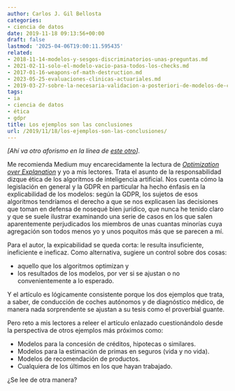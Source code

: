 ```yaml
---
author: Carlos J. Gil Bellosta
categories:
- ciencia de datos
date: 2019-11-18 09:13:56+00:00
draft: false
lastmod: '2025-04-06T19:00:11.595435'
related:
- 2018-11-14-modelos-y-sesgos-discriminatorios-unas-preguntas.md
- 2021-02-11-solo-el-modelo-vacio-pasa-todos-los-checks.md
- 2017-01-16-weapons-of-math-destruction.md
- 2023-05-25-evaluaciones-clinicas-actuariales.md
- 2019-03-27-sobre-la-necesaria-validacion-a-posteriori-de-modelos-de-caja-negra.md
tags:
- ia
- ciencia de datos
- ética
- gdpr
title: Los ejemplos son las conclusiones
url: /2019/11/18/los-ejemplos-son-las-conclusiones/
---
```


_[Ahí va otro aforismo en la línea de [este otro](https://datanalytics.com/2019/10/18/el-modelo-son-las-conclusiones/)]._

Me recomienda Medium muy encarecidamente la lectura de _[Optimization over Explanation](https://medium.com/berkman-klein-center/optimization-over-explanation-41ecb135763d)_ y yo a mis lectores. Trata el asunto de la responsabilidad dizque ética de los algoritmos de inteligencia artificial. Nos cuenta cómo la legislación en general y la GDPR en particular ha hecho énfasis en la explicabilidad de los modelos: según  la GDPR, los sujetos de esos algoritmos tendríamos el derecho a que se nos explicasen las decisiones que toman en defensa de nosequé bien jurídico, que nunca he tenido claro y que se suele ilustrar examinando una serie de casos en los que salen aparentemente perjudicados los miembros de unas cuantas minorías cuya agregación son todos menos yo y unos poquitos más que se parecen a mí.

Para el autor, la expicabilidad se queda corta: le resulta insuficiente, ineficiente e ineficaz. Como alternativa, sugiere un control sobre dos cosas:

* aquello que los algoritmos optimizan y
* los resultados de los modelos, por ver si se ajustan o no convenientemente a lo esperado.

Y el artículo es lógicamente consistente porque los dos ejemplos que trata, a saber, de conducción de coches autónomos y de diagnóstico médico, de manera nada sorprendente se ajustan a su tesis como el proverbial guante.

Pero reto a mis lectores a releer el artículo enlazado cuestionándolo desde la perspectiva de otros ejemplos más próximos como:

* Modelos para la concesión de créditos, hipotecas o similares.
* Modelos para la estimación de primas en seguros (vida y no vida).
* Modelos de recomendación de productos.
* Cualquiera de los últimos en los que hayan trabajado.

¿Se lee de otra manera?